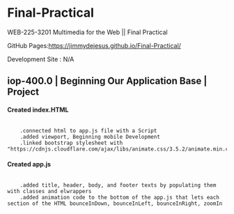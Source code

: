 # Final-Practical
WEB-225-3201 Multimedia for the Web || Final Practical

GitHub Pages:https://jimmydejesus.github.io/Final-Practical/

Development Site : N/A

## **iop-400.0 | Beginning Our Application Base | Project**

#### Created index.HTML
~~~~~~~~~~~~~~~~~~~~~~~~~~~~~~~~~~~~~~~~~~~~~~~~~~~~~~~~~~~~~~~~~~~~~~~~~~~~~~~

    .connected html to app.js file with a Script
    .added viewport, Beginning mobile Development
    .linked bootstrap stylesheet with "https://cdnjs.cloudflare.com/ajax/libs/animate.css/3.5.2/animate.min.css"

~~~~~~~~~~~~~~~~~~~~~~~~~~~~~~~~~~~~~~~~~~~~~~~~~~~~~~~~~~~~~~~~~~~~~~~~~~~~~~~
#### Created app.js
~~~~~~~~~~~~~~~~~~~~~~~~~~~~~~~~~~~~~~~~~~~~~~~~~~~~~~~~~~~~~~~~~~~~~~~~~~~~~~~

    .added title, header, body, and footer texts by populating them with classes and elwrappers
    .added animation code to the bottom of the app.js that lets each section of the HTML bounceInDown, bounceInLeft, bounceInRight, zoomIn

~~~~~~~~~~~~~~~~~~~~~~~~~~~~~~~~~~~~~~~~~~~~~~~~~~~~~~~~~~~~~~~~~~~~~~~~~~~~~~~
